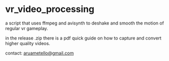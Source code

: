 # vr_video_processing
a script that uses ffmpeg and avisynth to deshake and smooth the motion of regular vr gameplay.

in the release .zip there is a pdf quick guide on how to capture and convert higher quality videos.

contact: aruametello@gmail.com

